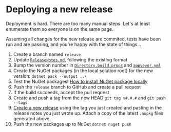 # Deploying a new release

Deployment is hard. There are too many manual steps. Let's at least enumerate
them so everyone is on the same page.

Assuming all changes for the new release are commited, tests have been run and
are passing, and you're happy with the state of things...

1. Create a branch named `release`
1. Update [`ReleaseNotes.md`](ReleaseNotes.md), following the existing format
1. Bump the version number in [`Directory.build.props`](Directory.build.props) and [`appveyor.yml`](appveyor.yml)
1. Create the NuGet packages (in the local solution root) for the new version: `dotnet pack --output ..\`
1. Test the NuGet packages! [How to install NuGet package locally](http://stackoverflow.com/questions/10240029/how-to-install-a-nuget-package-nupkg-file-locally)
1. Push the `release` branch to GitHub and create a pull request
1. If the build succeeds, accept the pull request
1. Create and push a tag from the new HEAD `git tag v#.#.#` and `git push --tags`
1. [Create a new release](https://help.github.com/articles/creating-releases) using the tag
you just created and pasting in the release notes you just wrote up. Attach a copy of the latest `.nupkg` files generated above.
1. Push the new packages up to NuGet `dotnet nuget push`
